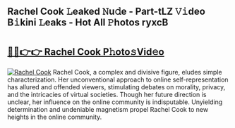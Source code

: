 ## Rachel Cook 𝙻eaked 𝙽u𝚍e - Part-tLZ 𝚅𝚒deo B𝚒kini 𝙻eaks - Hot All 𝙿hotos ryxcB

# <h2><a href="http://ld6ltme.urlbe.top/?page=Rachel+Cook">🔗🔗👉👉 Rachel Cook P𝚑oto𝚜Vid𝚎o</a></h2>

[![Rachel Cook](https://i.imgur.com/eBuTRDB.gif)](http://ld6ltme.urlbe.top/?page=Rachel+Cook)
Rachel Cook, a complex and divisive figure, eludes simple characterization. Her unconventional approach to online self-representation has allured and offended viewers, stimulating debates on morality, privacy, and the intricacies of virtual societies. Though her future direction is unclear, her influence on the online community is indisputable. Unyielding determination and undeniable magnetism propel Rachel Cook to new heights in the online community.
